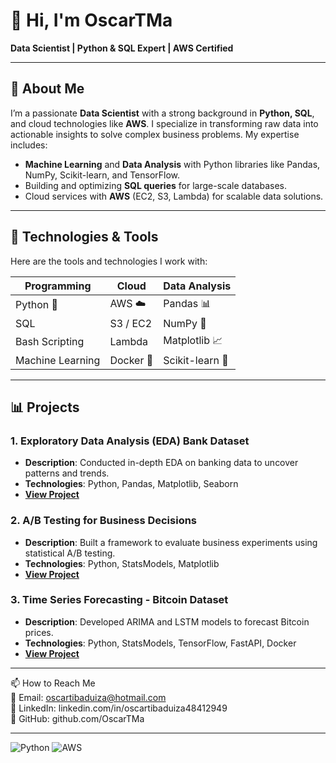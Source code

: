 # 👋 Hi, I'm OscarTMa

**Data Scientist | Python & SQL Expert | AWS Certified**

---

## 🚀 About Me  

I’m a passionate **Data Scientist** with a strong background in **Python, SQL**, and cloud technologies like **AWS**. I specialize in transforming raw data into actionable insights to solve complex business problems. My expertise includes:

- **Machine Learning** and **Data Analysis** with Python libraries like Pandas, NumPy, Scikit-learn, and TensorFlow.
- Building and optimizing **SQL queries** for large-scale databases.
- Cloud services with **AWS** (EC2, S3, Lambda) for scalable data solutions.

---

## 🔧 Technologies & Tools  

Here are the tools and technologies I work with:

| **Programming**  | **Cloud**  | **Data Analysis**    |
|------------------|------------|----------------------|
| Python 🐍       | AWS ☁️     | Pandas 📊           |
| SQL             | S3 / EC2   | NumPy 🔢            |
| Bash Scripting  | Lambda     | Matplotlib 📈       |
| Machine Learning | Docker 🐳 | Scikit-learn 🤖      |

---

## 📊 Projects  

### **1. Exploratory Data Analysis (EDA) Bank Dataset**  
- **Description**: Conducted in-depth EDA on banking data to uncover patterns and trends.  
- **Technologies**: Python, Pandas, Matplotlib, Seaborn  
- **[View Project](https://github.com/OscarTMa/Exploratory-Data-Analysis-Bank)**  

### **2. A/B Testing for Business Decisions**  
- **Description**: Built a framework to evaluate business experiments using statistical A/B testing.  
- **Technologies**: Python, StatsModels, Matplotlib  
- **[View Project](https://github.com/OscarTMa/ab-testing)**  

### **3. Time Series Forecasting - Bitcoin Dataset**  
- **Description**: Developed ARIMA and LSTM models to forecast Bitcoin prices.  
- **Technologies**: Python, StatsModels, TensorFlow, FastAPI, Docker  
- **[View Project](https://github.com/OscarTMa/time-series-forecasting)**  

---
📫 How to Reach Me                                      
📧 Email: oscartibaduiza@hotmail.com                                        
💼 LinkedIn: linkedin.com/in/oscartibaduiza48412949                                  
🐙 GitHub: github.com/OscarTMa                                             

---

![Python](https://img.shields.io/badge/Python-3776AB?style=for-the-badge&logo=python&logoColor=white)
![AWS](https://img.shields.io/badge/AWS-FF9900?style=for-the-badge&logo=amazonaws&logoColor=white)

